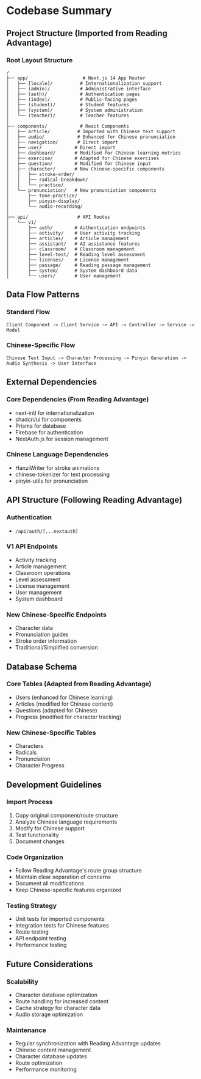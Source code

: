 # Codebase Summary

## Project Structure (Imported from Reading Advantage)

### Root Layout Structure

```
/
├── app/                    # Next.js 14 App Router
│   ├── [locale]/          # Internationalization support
│   ├── (admin)/           # Administrative interface
│   ├── (auth)/            # Authentication pages
│   ├── (index)/           # Public-facing pages
│   ├── (student)/         # Student features
│   ├── (system)/          # System administration
│   └── (teacher)/         # Teacher features
│
├── components/            # React Components
│   ├── article/          # Imported with Chinese text support
│   ├── audio/            # Enhanced for Chinese pronunciation
│   ├── navigation/       # Direct import
│   ├── user/            # Direct import
│   ├── dashboard/       # Modified for Chinese learning metrics
│   ├── exercise/        # Adapted for Chinese exercises
│   ├── question/        # Modified for Chinese input
│   ├── character/       # New Chinese-specific components
│   │   ├── stroke-order/
│   │   ├── radical-breakdown/
│   │   └── practice/
│   └── pronunciation/   # New pronunciation components
│       ├── tone-practice/
│       ├── pinyin-display/
│       └── audio-recording/
│
├── api/                  # API Routes
│   └── v1/
│       ├── auth/        # Authentication endpoints
│       ├── activity/    # User activity tracking
│       ├── articles/    # Article management
│       ├── assistant/   # AI assistance features
│       ├── classroom/   # Classroom management
│       ├── level-test/  # Reading level assessment
│       ├── licenses/    # License management
│       ├── passage/     # Reading passage management
│       ├── system/      # System dashboard data
│       └── users/       # User management
```

## Data Flow Patterns

### Standard Flow

```
Client Component -> Client Service -> API -> Controller -> Service -> Model
```

### Chinese-Specific Flow

```
Chinese Text Input -> Character Processing -> Pinyin Generation ->
Audio Synthesis -> User Interface
```

## External Dependencies

### Core Dependencies (From Reading Advantage)

- next-intl for internationalization
- shadcn/ui for components
- Prisma for database
- Firebase for authentication
- NextAuth.js for session management

### Chinese Language Dependencies

- HanziWriter for stroke animations
- chinese-tokenizer for text processing
- pinyin-utils for pronunciation

## API Structure (Following Reading Advantage)

### Authentication

- `/api/auth/[...nextauth]`

### V1 API Endpoints

- Activity tracking
- Article management
- Classroom operations
- Level assessment
- License management
- User management
- System dashboard

### New Chinese-Specific Endpoints

- Character data
- Pronunciation guides
- Stroke order information
- Traditional/Simplified conversion

## Database Schema

### Core Tables (Adapted from Reading Advantage)

- Users (enhanced for Chinese learning)
- Articles (modified for Chinese content)
- Questions (adapted for Chinese)
- Progress (modified for character tracking)

### New Chinese-Specific Tables

- Characters
- Radicals
- Pronunciation
- Character Progress

## Development Guidelines

### Import Process

1. Copy original component/route structure
2. Analyze Chinese language requirements
3. Modify for Chinese support
4. Test functionality
5. Document changes

### Code Organization

- Follow Reading Advantage's route group structure
- Maintain clear separation of concerns
- Document all modifications
- Keep Chinese-specific features organized

### Testing Strategy

- Unit tests for imported components
- Integration tests for Chinese features
- Route testing
- API endpoint testing
- Performance testing

## Future Considerations

### Scalability

- Character database optimization
- Route handling for increased content
- Cache strategy for character data
- Audio storage optimization

### Maintenance

- Regular synchronization with Reading Advantage updates
- Chinese content management
- Character database updates
- Route optimization
- Performance monitoring
